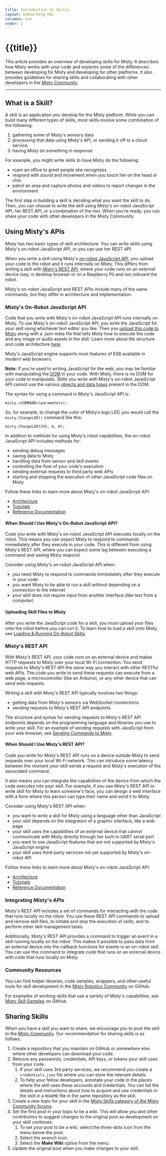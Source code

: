 ```yaml
---
title: Introduction to Skills
layout: onboarding.hbs
columns: one
order: 1
---
```


# {{title}}


This article provides an overview of developing skills for Misty. It describes how Misty works with your code and explores some of the differences between developing for Misty and developing for other platforms. It also provides guidelines for sharing skills and collaborating with other developers in the [Misty Community](https://community.mistyrobotics.com).

---

## What is a Skill?

A skill is an application you develop for the Misty platform. While you can build many different types of skills, most skills involve some combination of the following:

1. gathering some of Misty's sensory data
2. processing that data using Misty's API, or sending it off to a cloud service
3. having Misty do something in response

For example, you might write skills to have Misty do the following:

* roam an office to greet people she recognizes
* respond with sound and movement when you touch her on the head or chin
* patrol an area and capture photos and videos to report changes in the environment

The first step in building a skill is deciding what you want the skill to do. Then, you can choose to write the skill using Misty's on-robot JavaScript API, her REST API, or a combination of the two. When you're ready, you can share your code with other developers in the Misty Community.

## Using Misty's APIs

Misty has two basic types of skill architecture. You can write skills using Misty's on-robot JavaScript API, or you can use her REST API.

When you write a skill using Misty's [on-robot JavaScript API](../../skills/local-skill-architecture), you upload your code to the robot and it runs internally on Misty. This differs from writing a skill with [Misty's REST API](../../skills/remote-command-architecture), where your code runs on an external device (say, in desktop browser or on a Raspberry Pi) and not onboard the robot.

Misty's on-robot JavaScript and REST APIs include many of the same commands, but they differ in architecture and implementation.

### Misty's On-Robot JavaScript API

Code that you write with Misty's on-robot JavaScript API runs internally on Misty. To use Misty's on-robot JavaScript API, you write the JavaScript for your skill using whichever text editor you like. Then you [upload this code to Misty](../../../docs/skills/local-skill-architecture/#loading-amp-running-an-on-robot-skill) along with a .json meta file that tells Misty how to execute the code and any image or audio assets in the skill. Learn more about file structure and code architecture [here](../../../docs/skills/local-skill-architecture/#file-structure-amp-code-architecture).

Misty's JavaScript engine supports most features of ES6 available in modern web browsers.

**Note:** If you're used to writing JavaScript for the web, you may be familiar with  manipulating the [DOM](https://developer.mozilla.org/en-US/docs/Web/API/Document_Object_Model) in your code. With Misty, there is no DOM for your code to manipulate. Skills you write with Misty's on-robot JavaScript API cannot use the various [objects and data types](https://developer.mozilla.org/en-US/docs/Web/API/Document_Object_Model/Introduction#Important_Data_Types) present in the DOM.

The syntax for using a command in Misty's JavaScript API is:

```JS
misty.<COMMAND>(parameters);
```

So, for example, to change the color of Misty’s logo LED, you would call the 
`misty.ChangeLED()` command like this:

```JS
misty.ChangeLED(255, 0, 0);
```

In addition to methods for using Misty's robot capabilities, the on-robot JavaScript API includes methods for:

* sending debug messages
* saving data to Misty
* handling data from sensor and skill events
* controlling the flow of your code's execution
* sending external requests to third party web APIs
* starting and stopping the execution of other JavaScript code files on Misty

Follow these links to learn more about Misty's on-robot JavaScript API: 

* [Architecture](../../../docs/skills/local-skill-architecture)
* [Tutorials](../../../docs/skills/local-skill-tutorials)
* [Reference Documentation](../../../docs/reference/javascript-api)

#### When Should I Use Misty's On-Robot JavaScript API?
Code you write with Misty's on-robot JavaScript API executes locally on the robot. This means you can expect Misty to respond to commands immediately after they execute in your code. This is different from using Misty's REST API, where you can expect some lag between executing a command and seeing Misty respond.

Consider using Misty's on-robot JavaScript API when:

* you need Misty to respond to commands immediately after they execute in your code
* you want Misty to be able to run a skill without depending on a connection to the internet
* your skill does not require input from another interface (like text from a computer)

#### Uploading Skill Files to Misty
After you write the JavaScript code for a skill, you must upload your files onto the robot before you can run it. To learn how to load a skill onto Misty, see [Loading & Running On-Robot Skills](../../../docs/skills/local-skill-architecture/#loading-amp-running-an-on-robot-skill).

### Misty's REST API

With Misty's REST API, your code runs on an external device and makes HTTP requests to Misty over your local Wi-Fi connection. You send requests to Misty's REST API the same way you interact with other RESTful web APIs. The code you write to send these requests can execute from a web page, a microcontroller (like an Arduino), or any other device that can send web requests.

Writing a skill with Misty's REST API typically involves two things: 

* getting data from Misty's sensors via WebSocket connections
* sending requests to Misty's REST API endpoints

The structure and syntax for sending requests to Misty's REST API endpoints depends on the programming language and libraries you use to write your skill. For an example of sending requests with JavaScript from your web browser, see [Sending Commands to Misty](https://docs.mistyrobotics.com/docs/skills/remote-command-architecture/#sending-commands-to-misty).

#### When Should I Use Misty's REST API?

Code you write for Misty's REST API runs on a device outside Misty to send requests over your local Wi-Fi network. This can introduce some latency between the moment your skill sends a request and Misty's execution of the associated command.

It also means you can integrate the capabilities of the device from which the code executes into your skill. For example, if you use Misty's REST API to write skill for Misty to learn someone's face, you can design a web interface with a form where this person can type their name and send it to Misty.

Consider using Misty's REST API when:

* you want to write a skill for Misty using a language other than JavaScript
* your skill depends on the integration of a graphic interface, like a web page
* your skill uses the capabilities of an external device that cannot communicate with Misty directly through her built-in UART serial port
* you want to use JavaScript features that are not supported by Misty's JavaScript engine
* your skill uses third-party services not yet supported by Misty's on-robot API

Follow these links to learn more about Misty's on-robot JavaScript API: 

* [Architecture](../../../docs/skills/remote-command-architecture)
* [Tutorials](../../../docs/skills/remote-command-tutorials)
* [Reference Documentation](../../../docs/reference/rest)

### Integrating Misty's APIs

Misty's REST API includes a set of commands for interacting with the code that runs locally on the robot. You use these REST API commands to upload and remove skill files, to initiate and stop the execution of skills, and to perform other skill management tasks. 

Additionally, Misty's REST API provides a command to trigger an event in a skill running locally on the robot. This makes it possible to pass data from an external device into the callback functions for events in an on-robot skill. You can use this command to integrate code that runs on an external device with code that runs locally on Misty.

### Community Resources

You can find helper libraries, code samples, wrappers, and other useful tools for skill development in the [Misty Robotics Community](https://github.com/MistyCommunity) on GitHub.

For examples of working skills that use a variety of Misty's capabilities, see [Misty Skill Samples](https://github.com/MistySampleSkills/) on GitHub.

## Sharing Skills

When you have a skill you want to share, we encourage you to post the skill to the [Misty Community](https://github.com/MistyCommunity). Our recommendation for sharing skills is as follows:

1. Create a repository that you maintain on GitHub or somewhere else where other developers can download your code.
2. Remove any passwords, credentials, API keys, or tokens your skill uses from your code.
    1. If your skill uses 3rd party services, we recommend you create a `credentials.json` file where you can store the relevant details.
    2. To help your fellow developers, annotate your code in the places where the skill uses these accounts and credentials. You can list the details and instructions about how to acquire and use credentials in the skill in a `README` file in the same repository as the skill.
3. Create a new topic for your skill in the [Misty Skills category of the Misty Community forums](https://community.mistyrobotics.com/c/misty-skills).
4. Set the first post in your topic to be a wiki. This will allow you and other contributors to suggest changes to the original post as development on your skill continues.
   1. To set your post to be a wiki, select the three-dots icon from the menu below the post.
   2. Select the wrench icon.
   3. Select the **Make Wiki** option from the menu.
5. Update the original post when you make changes to your skill.
